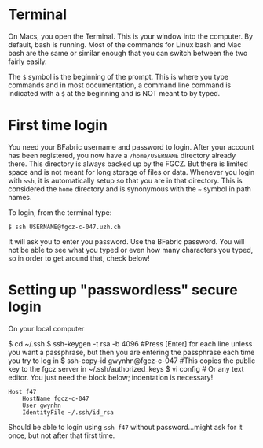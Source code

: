 # Terminal

On Macs, you open the Terminal. This is your window into the computer. By default, bash is running. Most of the commands for Linux bash and Mac bash are the same or similar enough that you can switch between the two fairly easily.

The `$` symbol is the beginning of the prompt. This is where you type commands and in most documentation, a command line command is indicated with a `$` at the beginning and is NOT meant to by typed. 

# First time login

You need your BFabric username and password to login. After your account has been registered, you now have a `/home/USERNAME` directory already there. This directory is always backed up by the FGCZ. But there is limited space and is not meant for long storage of files or data. Whenever you login with `ssh`, it is automatically setup so that you are in that directory. This is considered the `home` directory and is synonymous with the `~` symbol in path names.

To login, from the terminal type:

    $ ssh USERNAME@fgcz-c-047.uzh.ch

It will ask you to enter you password. Use the BFabric password. You will not be able to see what you typed or even how many characters you typed, so in order to get around that, check below!

# Setting up "passwordless" secure login

On your local computer

$ cd ~/.ssh
$ ssh-keygen -t rsa -b 4096 #Press [Enter] for each line unless you want a passphrase, but then you are entering the passphrase each time you try to log in
$ ssh-copy-id gwynhn@fgcz-c-047 #This copies the public key to the fgcz server in ~/.ssh/authorized_keys
$ vi config # Or any text editor. You just need the block below; indentation is necessary!

    Host f47
        HostName fgcz-c-047
        User gwynhn
        IdentityFile ~/.ssh/id_rsa

Should be able to login using `ssh f47` without password...might ask for it once, but not after that first time.

